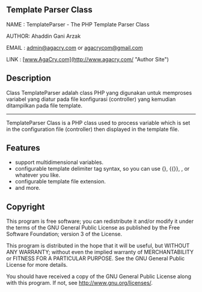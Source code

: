 Template Parser Class
---------------------

NAME  : TemplateParser - The PHP Template Parser Class

AUTHOR: Ahaddin Gani Arzak

EMAIL	: [admin@agacry.com](mailto:admin@agacry.com "Site Email") or [agacrycom@gmail.com](mailto:agacrycom@gmail.com "Gmail")

LINK	: [www.AgaCry.com](http://www.agacry.com/ "Author Site")


Description
-----------

Class TemplateParser adalah class PHP yang digunakan untuk memproses variabel
yang diatur pada file konfigurasi (controller) yang kemudian ditampilkan pada file template.

----------

TemplateParser Class is a PHP class used to process variable which is set in
the configuration file (controller) then displayed in the template file.


Features
--------

*	support multidimensional variables.
*	configurable template delimiter tag syntax, so you can use {}, {{}}, <!--{}-->, or whatever you like.
*	configurable template file extension.
*	and more.


Copyright
---------

This program is free software; you can redistribute it and/or modify
it under the terms of the GNU General Public License as published by
the Free Software Foundation; version 3 of the License.

This program is distributed in the hope that it will be useful,
but WITHOUT ANY WARRANTY; without even the implied warranty of
MERCHANTABILITY or FITNESS FOR A PARTICULAR PURPOSE.  See the
GNU General Public License for more details.

You should have received a copy of the GNU General Public License
along with this program.  If not, see <http://www.gnu.org/licenses/>.
